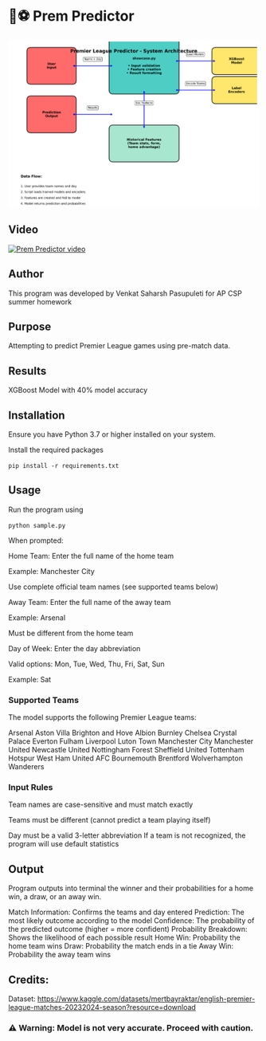 # 🦁⚽ Prem Predictor

![Prem_Predictor Diagram](images/prem_predictor_diagram.png)

## Video
[![Prem Predictor video](https://img.youtube.com/vi/88NFpvmHZb8/hqdefault.jpg)](https://www.youtube.com/embed/88NFpvmHZb8)

## Author
This program was developed by Venkat Saharsh Pasupuleti for AP CSP summer homework

## Purpose
Attempting to predict Premier League games using pre-match data.

## Results
XGBoost Model with 40% model accuracy

## Installation
Ensure you have Python 3.7 or higher installed on your system.

Install the required packages

```pip install -r requirements.txt```

## Usage
Run the program using

```python sample.py```

When prompted: 

Home Team: Enter the full name of the home team

Example: Manchester City

Use complete official team names (see supported teams below)

Away Team: Enter the full name of the away team

Example: Arsenal

Must be different from the home team

Day of Week: Enter the day abbreviation

Valid options: Mon, Tue, Wed, Thu, Fri, Sat, Sun

Example: Sat

### Supported Teams
The model supports the following Premier League teams:

Arsenal
Aston Villa
Brighton and Hove Albion
Burnley
Chelsea
Crystal Palace
Everton
Fulham
Liverpool
Luton Town
Manchester City
Manchester United
Newcastle United
Nottingham Forest
Sheffield United
Tottenham Hotspur
West Ham United
AFC Bournemouth
Brentford
Wolverhampton Wanderers

### Input Rules
Team names are case-sensitive and must match exactly

Teams must be different (cannot predict a team playing itself)

Day must be a valid 3-letter abbreviation
If a team is not recognized, the program will use default statistics

## Output
Program outputs into terminal the winner and their probabilities for a home win, a draw, or an away win.

Match Information: Confirms the teams and day entered
Prediction: The most likely outcome according to the model
Confidence: The probability of the predicted outcome (higher = more confident)
Probability Breakdown: Shows the likelihood of each possible result
Home Win: Probability the home team wins
Draw: Probability the match ends in a tie
Away Win: Probability the away team wins

## Credits:
Dataset: https://www.kaggle.com/datasets/mertbayraktar/english-premier-league-matches-20232024-season?resource=download

### ⚠️ Warning: Model is not very accurate. Proceed with caution.



